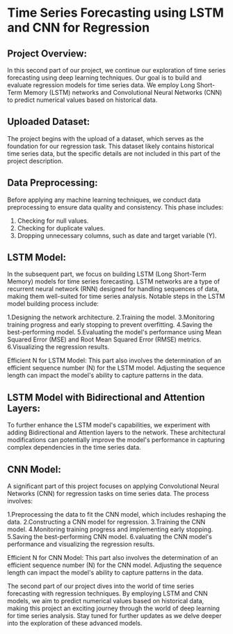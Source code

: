 # Time Series Forecasting using LSTM and CNN for Regression

## Project Overview:
In this second part of our project, we continue our exploration of time series forecasting using deep learning techniques. Our goal is to build and evaluate regression models for time series data. We employ Long Short-Term Memory (LSTM) networks and Convolutional Neural Networks (CNN) to predict numerical values based on historical data.

## Uploaded Dataset:
The project begins with the upload of a dataset, which serves as the foundation for our regression task. This dataset likely contains historical time series data, but the specific details are not included in this part of the project description.

## Data Preprocessing:
Before applying any machine learning techniques, we conduct data preprocessing to ensure data quality and consistency. This phase includes:
  1. Checking for null values.
  2. Checking for duplicate values.
  3. Dropping unnecessary columns, such as date and target variable (Y).

## LSTM Model:
In the subsequent part, we focus on building LSTM (Long Short-Term Memory) models for time series forecasting. LSTM networks are a type of recurrent neural network (RNN) designed for handling sequences of data, making them well-suited for time series analysis. Notable steps in the LSTM model building process include:

  1.Designing the network architecture.
  2.Training the model.
  3.Monitoring training progress and early stopping to prevent overfitting.
  4.Saving the best-performing model.
  5.Evaluating the model's performance using Mean Squared Error (MSE) and Root Mean Squared Error (RMSE) metrics.
  6.Visualizing the regression results.

Efficient N for LSTM Model:
This part also involves the determination of an efficient sequence number (N) for the LSTM model. Adjusting the sequence length can impact the model's ability to capture patterns in the data.

## LSTM Model with Bidirectional and Attention Layers:
To further enhance the LSTM model's capabilities, we experiment with adding Bidirectional and Attention layers to the network. These architectural modifications can potentially improve the model's performance in capturing complex dependencies in the time series data.

## CNN Model:
A significant part of this project focuses on applying Convolutional Neural Networks (CNN) for regression tasks on time series data. The process involves:

  1.Preprocessing the data to fit the CNN model, which includes reshaping the data.
  2.Constructing a CNN model for regression.
  3.Training the CNN model.
  4.Monitoring training progress and implementing early stopping.
  5.Saving the best-performing CNN model.
  6.valuating the CNN model's performance and visualizing the regression results.

Efficient N for CNN Model:
This part also involves the determination of an efficient sequence number (N) for the CNN model. Adjusting the sequence length can impact the model's ability to capture patterns in the data.

The second part of our project dives into the world of time series forecasting with regression techniques. By employing LSTM and CNN models, we aim to predict numerical values based on historical data, making this project an exciting journey through the world of deep learning for time series analysis. Stay tuned for further updates as we delve deeper into the exploration of these advanced models.
